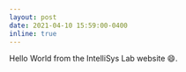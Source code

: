 ```yaml
---
layout: post
date: 2021-04-10 15:59:00-0400
inline: true
---
```


Hello World from the IntelliSys Lab website :smile:.


